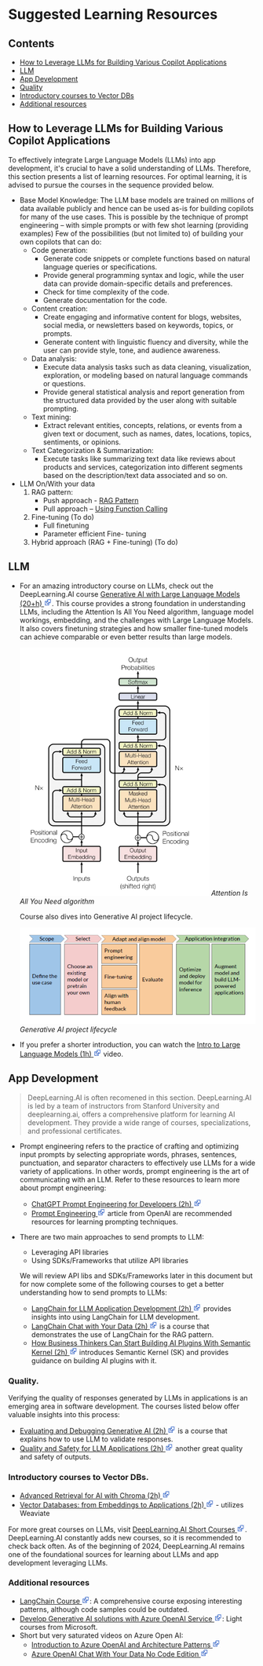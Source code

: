 
# Suggested Learning Resources

## Contents

- [How to Leverage LLMs for Building Various Copilot Applications](#how-to-leverage-llms-for-building-various-copilot-applications)
- [LLM](#llm)
- [App Development](#app-development)
- [Quality](#quality)
- [Introductory courses to Vector DBs](#introductory-courses-to-vector-dbs)
- [Additional resources](#additional-resources)


## How to Leverage LLMs for Building Various Copilot Applications

To effectively integrate Large Language Models (LLMs) into app development, it's crucial to have a solid understanding of LLMs. Therefore, this section presents a list of learning resources. For optimal learning, it is advised to pursue the courses in the sequence provided below.


- Base Model Knowledge: The LLM base models are trained on millions of data available publicly and hence can be used as-is for building copilots for many of the use cases. This is possible by the technique of prompt engineering – with simple prompts or with few shot learning (providing examples)
Few of the possibilities (but not limited to) of building your own copilots that can do:
    - Code generation:
        - Generate code snippets or complete functions based on natural language queries or specifications.
        - Provide general programming syntax and logic, while the user data can provide domain-specific details and preferences.
        - Check for time complexity of the code.
        - Generate documentation for the code.
    - Content creation: 
        - Create engaging and informative content for blogs, websites, social media, or newsletters based on keywords, topics, or prompts. 
        - Generate content with linguistic fluency and diversity, while the user can provide style, tone, and audience awareness.
    - Data analysis:
        - Execute data analysis tasks such as data cleaning, visualization, exploration, or modeling based on natural language commands or questions. 
        - Provide general statistical analysis and report generation from the structured data provided by the user along with suitable prompting.
    - Text mining:
        - Extract relevant entities, concepts, relations, or events from a given text or document, such as names, dates, locations, topics, sentiments, or opinions. 
    -	Text Categorization & Summarization:
        - Execute tasks like summarizing text data like reviews about products and services, categorization into different segments based on the description/text data associated and so on.
- LLM On/With your data
    1.	RAG pattern:
        - Push approach - [RAG Pattern](/rag.md)
        - Pull approach – [Using Function Calling](/Development.md#plugins-tools-and-functions)
    2.	Fine-tuning (To do)
        - Full finetuning
        - Parameter efficient Fine- tuning
    3.	Hybrid approach (RAG + Fine-tuning) (To do)

## LLM

- For an amazing introductory course on LLMs, check out the DeepLearning.AI course [Generative AI with Large Language Models (20+h) ![external link](/content/imgs/external_link.png)](https://www.coursera.org/learn/generative-ai-with-llms). This course provides a strong foundation in understanding LLMs, including the Attention Is All You Need algorithm, language model workings, embedding, and the challenges with Large Language Models. It also covers finetuning strategies and how smaller fine-tuned models can achieve comparable or even better results than large models.
    
    ![Attention Is All You Need algorithm](content/imgs/attention.png)
    *Attention Is All You Need algorithm*

    Course also dives into Generative AI project lifecycle.
    
    ![Generative AI project lifecycle](content/imgs/lifecycle.png)
    *Generative AI project lifecycle*

- If you prefer a shorter introduction, you can watch the [Intro to Large Language Models (1h) ![external link](/content/imgs/external_link.png)](https://www.youtube.com/watch?v=zjkBMFhNj_g) video.

## App Development

> DeepLearning.AI is often recomened in this section. DeepLearning.AI is led by a team of instructors from Stanford University and deeplearning.ai, offers a comprehensive platform for learning AI development. They provide a wide range of courses, specializations, and professional certificates.

- Prompt engineering refers to the practice of crafting and optimizing input prompts by selecting appropriate words, phrases, sentences, punctuation, and separator characters to effectively use LLMs for a wide variety of applications. In other words, prompt engineering is the art of communicating with an LLM.  Refer to these resources to learn more about prompt engineering:
    - [ChatGPT Prompt Engineering for Developers (2h) ![external link](/content/imgs/external_link.png)](https://learn.deeplearning.ai/chatgpt-prompt-eng)
    - [Prompt Engineering ![external link](/content/imgs/external_link.png)](https://platform.openai.com/docs/guides/prompt-engineering) article from OpenAI are recommended resources for learning prompting techniques.
- There are two main approaches to send prompts to LLM:
    - Leveraging API libraries
    - Using SDKs/Frameworks that utilize API libraries
    
    We will review API libs and SDKs/Frameworks later in this document but for now complete some of the following courses to get a better understanding how to send prompts to LLMs:

    - [LangChain for LLM Application Development (2h) ![external link](/content/imgs/external_link.png)](https://learn.deeplearning.ai/langchain/) provides insights into using LangChain for LLM development.
    - [LangChain Chat with Your Data (2h) ![external link](/content/imgs/external_link.png)](https://learn.deeplearning.ai/langchain-chat-with-your-data/) is a course that demonstrates the use of LangChain for the RAG pattern.
    - [How Business Thinkers Can Start Building AI Plugins With Semantic Kernel (2h) ![external link](/content/imgs/external_link.png)](https://learn.deeplearning.ai/microsoft-semantic-kernel/) introduces Semantic Kernel (SK) and provides guidance on building AI plugins with it.

### Quality.

Verifying the quality of responses generated by LLMs in applications is an emerging area in software development. The courses listed below offer valuable insights into this process:

- [Evaluating and Debugging Generative AI (2h) ![external link](/content/imgs/external_link.png)](https://learn.deeplearning.ai/evaluating-debugging-generative-ai) is a course that explains how to use LLM to validate responses.
- [Quality and Safety for LLM Applications (2h) ![external link](/content/imgs/external_link.png)](https://learn.deeplearning.ai/quality-safety-llm-applications/) another great quality and safety of outputs. 

### Introductory courses to Vector DBs.
- [Advanced Retrieval for AI with Chroma (2h) ![external link](/content/imgs/external_link.png)](https://learn.deeplearning.ai/advanced-retrieval-for-ai/)
- [Vector Databases: from Embeddings to Applications (2h) ![external link](/content/imgs/external_link.png)](https://learn.deeplearning.ai/vector-databases-embeddings-applications/) - utilizes Weaviate

For more great courses on LLMs, visit [DeepLearning.AI Short Courses ![external link](/content/imgs/external_link.png)](https://learn.deeplearning.ai/). DeepLearning.AI constantly adds new courses, so it is recommended to check back often. As of the beginning of 2024, DeepLearning.AI remains one of the foundational sources for learning about LLMs and app development leveraging LLMs.

### Additional resources

- [LangChain Course ![external link](/content/imgs/external_link.png)](https://www.youtube.com/playlist?list=PLqZXAkvF1bPNQER9mLmDbntNfSpzdDIU5): A comprehensive course exposing interesting patterns, although code samples could be outdated.
- [Develop Generative AI solutions with Azure OpenAI Service ![external link](/content/imgs/external_link.png)](https://learn.microsoft.com/en-gb/training/paths/develop-ai-solutions-azure-openai/): Light courses from Microsoft.
- Short but very saturated videos on Azure Open AI:
    - [Introduction to Azure OpenAI and Architecture Patterns ![external link](/content/imgs/external_link.png)](https://www.youtube.com/watch?v=TI85JJVPnrM)
    - [Azure OpenAI Chat With Your Data No Code Edition ![external link](/content/imgs/external_link.png)](https://www.youtube.com/watch?v=tFJNasjGM3E)